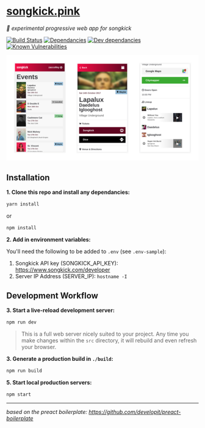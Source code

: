 # [songkick.pink](https://songkick.pink)
_:nail_care: experimental progressive web app for songkick_

[![Build Status](https://travis-ci.org/zaccolley/songkick.pink.svg?branch=master)](https://travis-ci.org/zaccolley/songkick.pink) [![Dependancies](https://david-dm.org/zaccolley/songkick.pink/status.svg)](https://david-dm.org/zaccolley/songkick.pink)
[![Dev dependancies](https://david-dm.org/zaccolley/songkick.pink/dev-status.svg)](https://david-dm.org/zaccolley/songkick.pink?type=dev)
[![Known Vulnerabilities](https://snyk.io/test/github/zaccolley/songkick.pink/badge.svg)](https://snyk.io/test/github/zaccolley/songkick.pink)

![Screenshot of site when on a mobile](screenshot_mobile.png)

## Installation

**1. Clone this repo and install any dependancies:**

```sh
yarn install
```

or

```sh
npm install
```

**2. Add in environment variables:**

You'll need the following to be added to `.env` (see `.env-sample`):

1. Songkick API key (SONGKICK_API_KEY): https://www.songkick.com/developer
2. Server IP Address (SERVER_IP): `hostname -I`

## Development Workflow

**3. Start a live-reload development server:**

```sh
npm run dev
```

> This is a full web server nicely suited to your project. Any time you make changes within the `src` directory, it will rebuild and even refresh your browser.

**3. Generate a production build in `./build`:**

```sh
npm run build
```


**5. Start local production servers:**

```sh
npm start
```

---

_based on the preact boilerplate: https://github.com/developit/preact-boilerplate_
